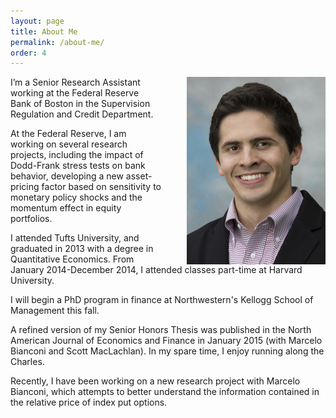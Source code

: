 ```yaml
---
layout: page
title: About Me
permalink: /about-me/
order: 4
---
```


<img src="/images/Marco_Headshot-222x300.jpg" style="float:right;margin-left:40px">

I’m a Senior Research Assistant working at the Federal Reserve Bank of Boston in
the Supervision Regulation and Credit Department.  

At the Federal Reserve, I am working on several research projects, including the impact of Dodd-Frank stress tests on bank behavior, developing a new asset-pricing factor based on sensitivity to monetary policy shocks and the momentum effect in equity portfolios.

I attended Tufts University, and graduated in 2013 with a degree in Quantitative
Economics.  From January 2014-December 2014, I attended classes part-time at
Harvard University.

I will begin a PhD program in finance at Northwestern's Kellogg School of Management this fall.

A refined version of my Senior Honors Thesis was published in the North American
Journal of Economics and Finance in January 2015 (with Marcelo Bianconi and
Scott MacLachlan). In my spare time, I enjoy running along the Charles.

Recently, I have been working on a new research project with Marcelo Bianconi, which attempts to better understand the information contained in the relative price of index put options.